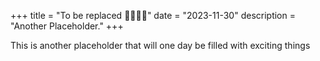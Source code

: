 +++
title = "To be replaced 👋👋👋👋"
date = "2023-11-30"
description = "Another Placeholder."
+++

This is another placeholder that will one day be filled with exciting things
